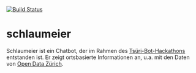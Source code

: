 [![Build Status](https://travis-ci.org/metaodi/schlaumeier.svg?branch=master)](https://travis-ci.org/metaodi/schlaumeier)

schlaumeier
===========

Schlaumeier ist ein Chatbot, der im Rahmen des [Tsüri-Bot-Hackathons](https://tsri.ch/zh/das-ist-der-tsuri-bot-hackathon/) entstanden ist.
Er zeigt ortsbasierte Informationen an, u.a. mit den Daten von [Open Data Zürich](https://data.stadt-zuerich.ch/).
